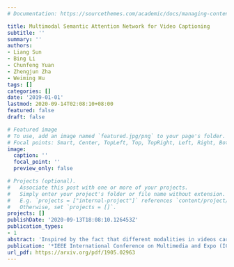 ```yaml
---
# Documentation: https://sourcethemes.com/academic/docs/managing-content/

title: Multimodal Semantic Attention Network for Video Captioning
subtitle: ''
summary: ''
authors:
- Liang Sun
- Bing Li
- Chunfeng Yuan
- Zhengjun Zha
- Weiming Hu
tags: []
categories: []
date: '2019-01-01'
lastmod: 2020-09-14T02:08:10+08:00
featured: false
draft: false

# Featured image
# To use, add an image named `featured.jpg/png` to your page's folder.
# Focal points: Smart, Center, TopLeft, Top, TopRight, Left, Right, BottomLeft, Bottom, BottomRight.
image:
  caption: ''
  focal_point: ''
  preview_only: false

# Projects (optional).
#   Associate this post with one or more of your projects.
#   Simply enter your project's folder or file name without extension.
#   E.g. `projects = ["internal-project"]` references `content/project/deep-learning/index.md`.
#   Otherwise, set `projects = []`.
projects: []
publishDate: '2020-09-13T18:08:10.126453Z'
publication_types:
- 1
abstract: 'Inspired by the fact that different modalities in videos carry complementary information, we propose a Multimodal Semantic Attention Network(MSAN), which is a new encoder-decoder framework incorporating multimodal semantic attributes for video captioning. In the encoding phase, we detect and generate multimodal semantic attributes by formulating it as a multi-label classification problem. Moreover, we add auxiliary classification loss to our model that can obtain more effective visual features and high-level multimodal semantic attribute distributions for sufficient video encoding. In the decoding phase, we extend each weight matrix of the conventional LSTM to an ensemble of attribute-dependent weight matrices, and employ attention mechanism to pay attention to different attributes at each time of the captioning process. We evaluate algorithm on two popular public benchmarks: MSVD and MSR-VTT, achieving competitive results with current state-of-the-art across six evaluation metrics.'
publication: '*IEEE International Conference on Multimedia and Expo (ICME)*'
url_pdf: https://arxiv.org/pdf/1905.02963
---
```

